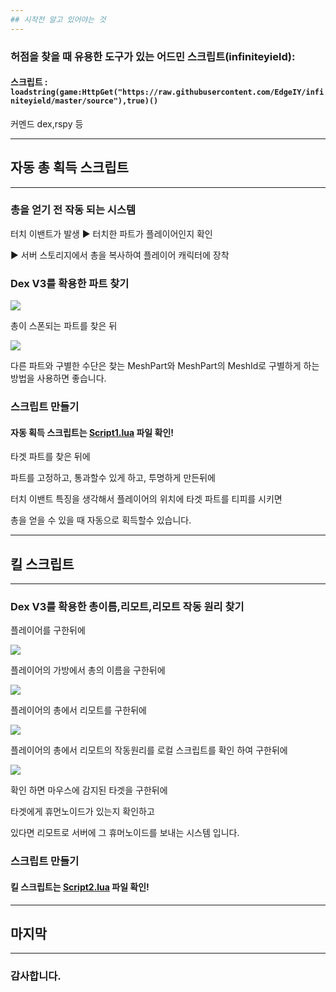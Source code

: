 ```yaml
---
## 시작전 알고 있어야는 것
---
```


### 허점을 찾을 때 유용한 도구가 있는 어드민 스크립트(infiniteyield):

#### 스크립트 : `loadstring(game:HttpGet("https://raw.githubusercontent.com/EdgeIY/infiniteyield/master/source"),true)()`
커멘드 dex,rspy 등




---
## 자동 총 획득 스크립트
---


### 총을 얻기 전 작동 되는 시스템


터치 이밴트가 발생 ▶️ 터치한 파트가 플레이어인지 확인

▶️ 서버 스토리지에서 총을 복사하여 플레이어 캐릭터에 장착


### Dex V3를 확용한 파트 찾기


![](https://user-images.githubusercontent.com/100512656/164963351-03ca0cef-df42-4009-993f-6ac593570892.png)

총이 스폰되는 파트를 찾은 뒤


![](https://user-images.githubusercontent.com/100512656/164964529-6ff9474b-39ab-4815-9aba-8478b55482b9.png)

다른 파트와 구별한 수단은 찾는
MeshPart와 MeshPart의 MeshId로 구별하게 하는 방법을 사용하면 좋습니다.


### 스크립트 만들기


#### 자동 획득 스크립트는 [Script1.lua](https://github.com/Newbie0823/--/blob/main/Script1.lua) 파일 확인!



타겟 파트를 찾은 뒤에

파트를 고정하고, 통과할수 있게 하고, 투명하게 만든뒤에

터치 이밴트 특징을 생각해서 플레이어의 위치에 타겟 파트를 티피를 시키면

총을 얻을 수 있을 때 자동으로 획득할수 있습니다.



---
## 킬 스크립트
---


### Dex V3를 확용한 총이름,리모트,리모트 작동 원리 찾기


플레이어를 구한뒤에

![](https://user-images.githubusercontent.com/100512656/164965314-427cc025-fe61-48f3-af2b-d763529f894b.png)

플레이어의 가방에서 총의 이름을 구한뒤에


![](https://user-images.githubusercontent.com/100512656/164965375-0b3cf1cd-78fc-4464-82f7-5166eef050cf.png)

플레이어의 총에서 리모트를 구한뒤에


![](https://user-images.githubusercontent.com/100512656/164965423-3377ad7e-75d3-4012-b857-f7faebc449ae.png)

플레이어의 총에서 리모트의 작동원리를 로컬 스크립트를 확인 하여 구한뒤에


![](https://user-images.githubusercontent.com/100512656/164965439-50eeaea6-3536-487f-b9c5-c04e8781dd76.png)

확인 하면 마우스에 감지된 타겟을 구한뒤에

타겟에게 휴먼노이드가 있는지 확인하고

있다면 리모트로 서버에 그 휴머노이드를 보내는 시스템 입니다.


### 스크립트 만들기


#### 킬 스크립트는 [Script2.lua](https://github.com/Newbie0823/--/blob/main/Script2.lua) 파일 확인!


---
## 마지막
---


### 감사합니다.


